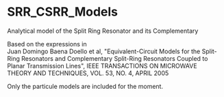 # SRR_CSRR_Models
Analytical model of the Split Ring Resonator and its Complementary

Based on the expressions in  
Juan Domingo Baena Doello et al, "Equivalent-Circuit Models for the Split-Ring Resonators and Complementary Split-Ring Resonators 
Coupled to Planar Transmission Lines", IEEE TRANSACTIONS ON MICROWAVE THEORY AND TECHNIQUES, VOL. 53, NO. 4, APRIL 2005 

Only the particule models are included for the moment.
